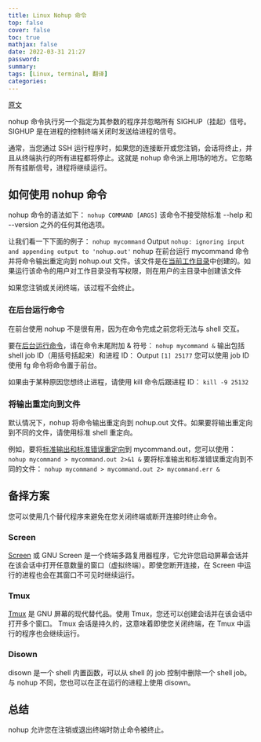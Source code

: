 ```yaml
---
title: Linux Nohup 命令
top: false
cover: false
toc: true
mathjax: false
date: 2022-03-31 21:27
password:
summary:
tags: [Linux, terminal, 翻译]
categories:
---
```


[原文](https://linuxize.com/post/linux-nohup-command/)

nohup 命令执行另一个指定为其参数的程序并忽略所有 SIGHUP（挂起）信号。 SIGHUP 是在进程的控制终端关闭时发送给进程的信号。

通常，当您通过 SSH 运行程序时，如果您的连接断开或您注销，会话将终止，并且从终端执行的所有进程都将停止。这就是 nohup 命令派上用场的地方。它忽略所有挂断信号，进程将继续运行。

## 如何使用 nohup 命令

nohup 命令的语法如下：
`nohup COMMAND [ARGS]`
该命令不接受除标准 --help 和 --version 之外的任何其他选项。

让我们看一下下面的例子：
`nohup mycommand`
Output
`nohup: ignoring input and appending output to 'nohup.out'`
nohup 在前台运行 mycommand 命令并将命令输出重定向到 nohup.out 文件。该文件是在[当前工作目录](https://linuxize.com/post/current-working-directory/)中创建的。如果运行该命令的用户对工作目录没有写权限，则在用户的主目录中创建该文件

如果您注销或关闭终端，该过程不会终止。

### 在后台运行命令

在前台使用 nohup 不是很有用，因为在命令完成之前您将无法与 shell 交互。

要在[后台运行命令](https://linuxize.com/post/how-to-run-linux-commands-in-background/)，请在命令末尾附加 & 符号：
`nohup mycommand &`
输出包括 shell job ID（用括号括起来）和进程 ID：
Output
`[1] 25177`
您可以使用 job ID 使用 fg 命令将命令置于前台。

如果由于某种原因您想终止进程，请使用 kill 命令后跟进程 ID：
`kill -9 25132`

### 将输出重定向到文件

默认情况下，nohup 将命令输出重定向到 nohup.out 文件。如果要将输出重定向到不同的文件，请使用标准 shell 重定向。

例如，要将[标准输出和标准错误重定向](https://linuxize.com/post/bash-redirect-stderr-stdout/)到 mycommand.out，您可以使用：
`nohup mycommand > mycommand.out 2>&1 &`
要将标准输出和标准错误重定向到不同的文件：
`nohup mycommand > mycommand.out 2> mycommand.err &`

## 备择方案

您可以使用几个替代程序来避免在您关闭终端或断开连接时终止命令。

### Screen

[Screen](https://linuxize.com/post/how-to-use-linux-screen/) 或 GNU Screen 是一个终端多路复用器程序，它允许您启动屏幕会话并在该会话中打开任意数量的窗口（虚拟终端）。即使您断开连接，在 Screen 中运行的进程也会在其窗口不可见时继续运行。

### Tmux

[Tmux](https://linuxize.com/post/getting-started-with-tmux/) 是 GNU 屏幕的现代替代品。使用 Tmux，您还可以创建会话并在该会话中打开多个窗口。 Tmux 会话是持久的，这意味着即使您关闭终端，在 Tmux 中运行的程序也会继续运行。

### Disown

disown 是一个 shell 内置函数，可以从 shell 的 job 控制中删除一个 shell job。与 nohup 不同，您也可以在正在运行的进程上使用 disown。

## 总结

nohup 允许您在注销或退出终端时防止命令被终止。
